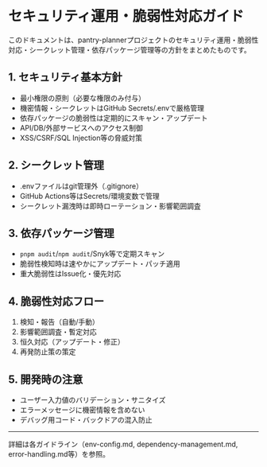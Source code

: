 # セキュリティ運用・脆弱性対応ガイド

このドキュメントは、pantry-plannerプロジェクトのセキュリティ運用・脆弱性対応・シークレット管理・依存パッケージ管理等の方針をまとめたものです。

## 1. セキュリティ基本方針

- 最小権限の原則（必要な権限のみ付与）
- 機密情報・シークレットはGitHub Secrets/.envで厳格管理
- 依存パッケージの脆弱性は定期的にスキャン・アップデート
- API/DB/外部サービスへのアクセス制御
- XSS/CSRF/SQL Injection等の脅威対策

## 2. シークレット管理

- .envファイルはgit管理外（.gitignore）
- GitHub Actions等はSecrets/環境変数で管理
- シークレット漏洩時は即時ローテーション・影響範囲調査

## 3. 依存パッケージ管理

- `pnpm audit`/`npm audit`/Snyk等で定期スキャン
- 脆弱性検知時は速やかにアップデート・パッチ適用
- 重大脆弱性はIssue化・優先対応

## 4. 脆弱性対応フロー

1. 検知・報告（自動/手動）
2. 影響範囲調査・暫定対応
3. 恒久対応（アップデート・修正）
4. 再発防止策の策定

## 5. 開発時の注意

- ユーザー入力値のバリデーション・サニタイズ
- エラーメッセージに機密情報を含めない
- デバッグ用コード・バックドアの混入防止

---

詳細は各ガイドライン（env-config.md, dependency-management.md, error-handling.md等）を参照。
